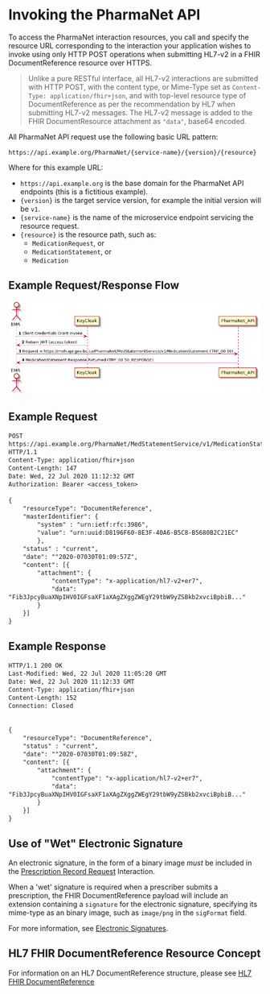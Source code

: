 # Invoking the PharmaNet API

To access the PharmaNet interaction resources, you call and specify the resource URL corresponding to the interaction your application wishes to invoke using only HTTP POST operations when submitting HL7-v2 in a FHIR DocumentReference resource over HTTPS.

> Unlike a pure RESTful interface, all HL7-v2 interactions are submitted with HTTP POST, with the content type, or Mime-Type set as `Content-Type: application/fhir+json`, and with top-level resource type of DocumentReference as per the recommendation by HL7 when submitting HL7-v2 messages. The HL7-v2 message is added to the FHIR DocumentResource attachment as `"data"`, base64 encoded.

All PharmaNet API request use the following basic URL pattern:

```code
https://api.example.org/PharmaNet/{service-name}/{version}/{resource}
```

Where for this example URL:

- ``https://api.example.org`` is the base domain for the PharmaNet API endpoints (this is a fictitious example).
- `{version}` is the target service version, for example the initial version will be `v1`.
- `{service-name}` is the name of the microservice endpoint servicing the resource request.
- `{resource}` is the resource path, such as:
  - `MedicationRequest`, or
  - `MedicationStatement`, or
  - `Medication`

## Example Request/Response Flow

![MedicationStatement_Flow](../diagrams/out/PNet_MedicationStatement_Flow.png)

## Example Request

```code
POST https://api.example.org/PharmaNet/MedStatementService/v1/MedicationStatement/ HTTP/1.1
Content-Type: application/fhir+json
Content-Length: 147
Date: Wed, 22 Jul 2020 11:12:32 GMT
Authorization: Bearer <access_token>

{
    "resourceType": "DocumentReference",
    "masterIdentifier": {
        "system" : "urn:ietf:rfc:3986",
        "value": "urn:uuid:D8196F60-8E3F-40A6-B5C8-B5680B2C21EC"
        },
    "status" : "current",
    "date": ""2020-07030T01:09:57Z",
    "content": [{
        "attachment": {
            "contentType": "x-application/hl7-v2+er7",
            "data": "Fib3JpcyBuaXNpIHV0IGFsaXF1aXAgZXggZWEgY29tbW9yZSBkb2xvciBpbiB..."
        }
    }]
}
```

## Example Response

```code
HTTP/1.1 200 OK
Last-Modified: Wed, 22 Jul 2020 11:05:20 GMT
Date: Wed, 22 Jul 2020 11:12:33 GMT
Content-Type: application/fhir+json
Content-Length: 152
Connection: Closed


{
    "resourceType": "DocumentReference",
    "status" : "current",
    "date": ""2020-07030T01:09:58Z",
    "content": [{
        "attachment": {
            "contentType": "x-application/hl7-v2+er7",
            "data": "Fib3JpcyBuaXNpIHV0IGFsaXF1aXAgZXggZWEgY29tbW9yZSBkb2xvciBpbiB..."
        }
    }]
}
```

## Use of "Wet" Electronic Signature

An electronic signature, in the form of a binary image *must* be included in the [Prescription Record Request](../api-reference/MedicationRequest.md) Interaction.

When a 'wet' signature is required when a prescriber submits a prescription, the FHIR DocumentReference payload will include an extension containing a `signature`  for the electronic signature, specifying its mime-type as an binary image, such as `image/png` in the `sigFormat` field.

For more information, see [Electronic Signatures](electronic-signatures.md).

## HL7 FHIR DocumentReference Resource Concept

For information on an HL7 DocumentReference structure, please see [HL7 FHIR DocumentReference](https://www.hl7.org/fhir/documentreference.html)
